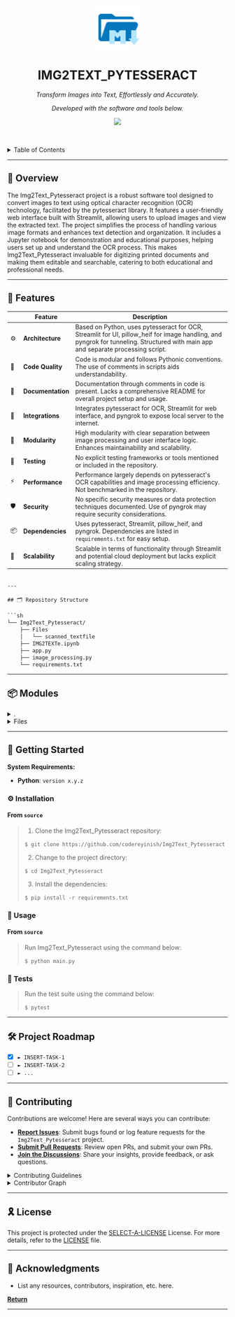 <p align="center">
  <img src="https://raw.githubusercontent.com/PKief/vscode-material-icon-theme/ec559a9f6bfd399b82bb44393651661b08aaf7ba/icons/folder-markdown-open.svg" width="100" alt="project-logo">
</p>
<p align="center">
    <h1 align="center">IMG2TEXT_PYTESSERACT</h1>
</p>
<p align="center">
    <em>Transform Images into Text, Effortlessly and Accurately.</em>
</p>
<p align="center">
	<!-- Shields.io badges not used with skill icons. --><p>
<p align="center">
		<em>Developed with the software and tools below.</em>
</p>
<p align="center">
	<a href="https://skillicons.dev">
		<img src="https://skillicons.dev/icons?i=md,py">
	</a></p>

<br><!-- TABLE OF CONTENTS -->
<details>
  <summary>Table of Contents</summary><br>

- [📍 Overview](#-overview)
- [🧩 Features](#-features)
- [🗂️ Repository Structure](#️-repository-structure)
- [📦 Modules](#-modules)
- [🚀 Getting Started](#-getting-started)
  - [⚙️ Installation](#️-installation)
  - [🤖 Usage](#-usage)
  - [🧪 Tests](#-tests)
- [🛠 Project Roadmap](#-project-roadmap)
- [🤝 Contributing](#-contributing)
- [🎗 License](#-license)
- [🔗 Acknowledgments](#-acknowledgments)
</details>
<hr>

## 📍 Overview

The Img2Text_Pytesseract project is a robust software tool designed to convert images to text using optical character recognition (OCR) technology, facilitated by the pytesseract library. It features a user-friendly web interface built with Streamlit, allowing users to upload images and view the extracted text. The project simplifies the process of handling various image formats and enhances text detection and organization. It includes a Jupyter notebook for demonstration and educational purposes, helping users set up and understand the OCR process. This makes Img2Text_Pytesseract invaluable for digitizing printed documents and making them editable and searchable, catering to both educational and professional needs.

---

## 🧩 Features

|    |   Feature         | Description |
|----|-------------------|---------------------------------------------------------------|
| ⚙️  | **Architecture**  | Based on Python, uses pytesseract for OCR, Streamlit for UI, pillow_heif for image handling, and pyngrok for tunneling. Structured with main app and separate processing script. |
| 🔩 | **Code Quality**  | Code is modular and follows Pythonic conventions. The use of comments in scripts aids understandability. |
| 📄 | **Documentation** | Documentation through comments in code is present. Lacks a comprehensive README for overall project setup and usage. |
| 🔌 | **Integrations**  | Integrates pytesseract for OCR, Streamlit for web interface, and pyngrok to expose local server to the internet. |
| 🧩 | **Modularity**    | High modularity with clear separation between image processing and user interface logic. Enhances maintainability and scalability. |
| 🧪 | **Testing**       | No explicit testing frameworks or tools mentioned or included in the repository. |
| ⚡️  | **Performance**   | Performance largely depends on pytesseract's OCR capabilities and image processing efficiency. Not benchmarked in the repository. |
| 🛡️ | **Security**      | No specific security measures or data protection techniques documented. Use of pyngrok may require security considerations. |
| 📦 | **Dependencies**  | Uses pytesseract, Streamlit, pillow_heif, and pyngrok. Dependencies are listed in `requirements.txt` for easy setup. |
| 🚀 | **Scalability**   | Scalable in terms of functionality through Streamlit and potential cloud deployment but lacks explicit scaling strategy. |
```

---

## 🗂️ Repository Structure

```sh
└── Img2Text_Pytesseract/
    ├── Files
    │   └── scanned_textfile
    ├── IMG2TEXTe.ipynb
    ├── app.py
    ├── image_processing.py
    └── requirements.txt
```

---

## 📦 Modules

<details closed><summary>.</summary>

| File                                                                                                        | Summary                                                                                                                                                                                                                                                                                                                                                                                                                                                                                                                                                                                                                                                                                                                                                                                                                                                                                                                                                                                                                                                                                                                                                                               |
| ---                                                                                                         | ---                                                                                                                                                                                                                                                                                                                                                                                                                                                                                                                                                                                                                                                                                                                                                                                                                                                                                                                                                                                                                                                                                                                                                                                   |
| [requirements.txt](https://github.com/codereyinish/Img2Text_Pytesseract/blob/master/requirements.txt)       | Requirements.txt specifies dependencies essential for the Img2Text_Pytesseract project, ensuring the application can perform image processing and text extraction by utilizing libraries such as pytesseract, streamlit for web app interface, pillow_heif for image format handling, and pyngrok for public URL provisioning.                                                                                                                                                                                                                                                                                                                                                                                                                                                                                                                                                                                                                                                                                                                                                                                                                                                        |
| [app.py](https://github.com/codereyinish/Img2Text_Pytesseract/blob/master/app.py)                           | App.py` serves as the user interface for the Img2Text_Pytesseract repository, utilizing Streamlit to facilitate image uploads and display extracted text. The script integrates image processing functionalities and offers a user-friendly sidebar with instructions and file upload capabilities, enhancing accessibility and interactivity.                                                                                                                                                                                                                                                                                                                                                                                                                                                                                                                                                                                                                                                                                                                                                                                                                                        |
| [IMG2TEXTe.ipynb](https://github.com/codereyinish/Img2Text_Pytesseract/blob/master/IMG2TEXTe.ipynb)         | The file `IMG2TEXTe.ipynb` within the `Img2Text_Pytesseract` repository appears to serve as a Jupyter notebook designed for setting up version control and possibly documenting or demonstrating the usage of the repositorys capabilities. The notebook includes sections dedicated to git setup, suggesting an instructional or setup guide role within the broader architecture of the repository. This file likely complements the operational components of the repository, such as `app.py` and `image_processing.py`, by providing a user-friendly interface to interact with the underlying codebase. It may include examples of how to use the software to convert images to text using the Pytesseract library, as indicated by the repository's name and structure. The inclusion of version control setup instructions also signifies its utility for guiding new users in configuring their development environment to contribute to or utilize the repository effectively. Overall, `IMG2TEXTe.ipynb` acts as an educational or demonstration tool within the repository, enhancing the accessibility and usability of the software for image-to-text conversion tasks. |
| [image_processing.py](https://github.com/codereyinish/Img2Text_Pytesseract/blob/master/image_processing.py) | Image_processing.py` extracts text from images using optical character recognition (OCR) with pytesseract, processes the image for better text detection, and organizes the output text in a structured format by saving it to a file within the Img2Text_Pytesseract project.                                                                                                                                                                                                                                                                                                                                                                                                                                                                                                                                                                                                                                                                                                                                                                                                                                                                                                        |

</details>

<details closed><summary>Files</summary>

| File                                                                                                        | Summary                                                                                                                                                                                                                                                                                     |
| ---                                                                                                         | ---                                                                                                                                                                                                                                                                                         |
| [scanned_textfile](https://github.com/codereyinish/Img2Text_Pytesseract/blob/master/Files/scanned_textfile) | Contains a scanned image of a text, likely used by the Img2Text_Pytesseract repository to demonstrate or test the OCR capabilities of the system, converting image-based text into editable and searchable text. This aligns with the projects focus on image-to-text conversion processes. |

</details>

---

## 🚀 Getting Started

**System Requirements:**

* **Python**: `version x.y.z`

### ⚙️ Installation

<h4>From <code>source</code></h4>

> 1. Clone the Img2Text_Pytesseract repository:
>
> ```console
> $ git clone https://github.com/codereyinish/Img2Text_Pytesseract
> ```
>
> 2. Change to the project directory:
> ```console
> $ cd Img2Text_Pytesseract
> ```
>
> 3. Install the dependencies:
> ```console
> $ pip install -r requirements.txt
> ```

### 🤖 Usage

<h4>From <code>source</code></h4>

> Run Img2Text_Pytesseract using the command below:
> ```console
> $ python main.py
> ```

### 🧪 Tests

> Run the test suite using the command below:
> ```console
> $ pytest
> ```

---

## 🛠 Project Roadmap

- [X] `► INSERT-TASK-1`
- [ ] `► INSERT-TASK-2`
- [ ] `► ...`

---

## 🤝 Contributing

Contributions are welcome! Here are several ways you can contribute:

- **[Report Issues](https://github.com/codereyinish/Img2Text_Pytesseract/issues)**: Submit bugs found or log feature requests for the `Img2Text_Pytesseract` project.
- **[Submit Pull Requests](https://github.com/codereyinish/Img2Text_Pytesseract/blob/main/CONTRIBUTING.md)**: Review open PRs, and submit your own PRs.
- **[Join the Discussions](https://github.com/codereyinish/Img2Text_Pytesseract/discussions)**: Share your insights, provide feedback, or ask questions.

<details closed>
<summary>Contributing Guidelines</summary>

1. **Fork the Repository**: Start by forking the project repository to your github account.
2. **Clone Locally**: Clone the forked repository to your local machine using a git client.
   ```sh
   git clone https://github.com/codereyinish/Img2Text_Pytesseract
   ```
3. **Create a New Branch**: Always work on a new branch, giving it a descriptive name.
   ```sh
   git checkout -b new-feature-x
   ```
4. **Make Your Changes**: Develop and test your changes locally.
5. **Commit Your Changes**: Commit with a clear message describing your updates.
   ```sh
   git commit -m 'Implemented new feature x.'
   ```
6. **Push to github**: Push the changes to your forked repository.
   ```sh
   git push origin new-feature-x
   ```
7. **Submit a Pull Request**: Create a PR against the original project repository. Clearly describe the changes and their motivations.
8. **Review**: Once your PR is reviewed and approved, it will be merged into the main branch. Congratulations on your contribution!
</details>

<details closed>
<summary>Contributor Graph</summary>
<br>
<p align="center">
   <a href="https://github.com{/codereyinish/Img2Text_Pytesseract/}graphs/contributors">
      <img src="https://contrib.rocks/image?repo=codereyinish/Img2Text_Pytesseract">
   </a>
</p>
</details>

---

## 🎗 License

This project is protected under the [SELECT-A-LICENSE](https://choosealicense.com/licenses) License. For more details, refer to the [LICENSE](https://choosealicense.com/licenses/) file.

---

## 🔗 Acknowledgments

- List any resources, contributors, inspiration, etc. here.

[**Return**](#-overview)

---
